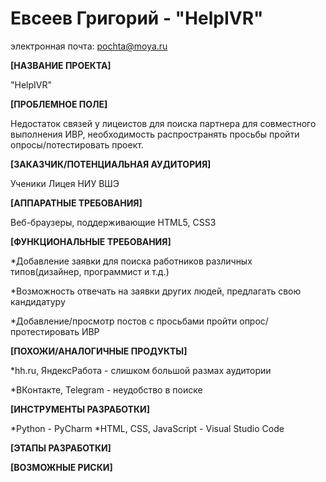 # Евсеев Григорий - "HelpIVR"
электронная почта: pochta@moya.ru

**[НАЗВАНИЕ ПРОЕКТА]**

"HelpIVR"

**[ПРОБЛЕМНОЕ ПОЛЕ]**

Недостаток связей у лицеистов для поиска партнера для совместного выполнения ИВР, необходимость распространять просьбы пройти опросы/потестировать проект.

**[ЗАКАЗЧИК/ПОТЕНЦИАЛЬНАЯ АУДИТОРИЯ]**

Ученики Лицея НИУ ВШЭ

**[АППАРАТНЫЕ ТРЕБОВАНИЯ]**

Веб-браузеры, поддерживающие HTML5, CSS3

**[ФУНКЦИОНАЛЬНЫЕ ТРЕБОВАНИЯ]**

*Добавление заявки для поиска работников различных типов(дизайнер, программист и т.д.)

*Возможность отвечать на заявки других людей, предлагать свою кандидатуру

*Добавление/просмотр постов с просьбами пройти опрос/протестировать ИВР

**[ПОХОЖИ/АНАЛОГИЧНЫЕ ПРОДУКТЫ]**

*hh.ru, ЯндексРабота - слишком большой размах аудитории

*ВКонтакте, Telegram - неудобство в поиске

**[ИНСТРУМЕНТЫ РАЗРАБОТКИ]**

*Python - PyCharm
*HTML, CSS, JavaScript - Visual Studio Code

**[ЭТАПЫ РАЗРАБОТКИ]**

**[ВОЗМОЖНЫЕ РИСКИ]**
